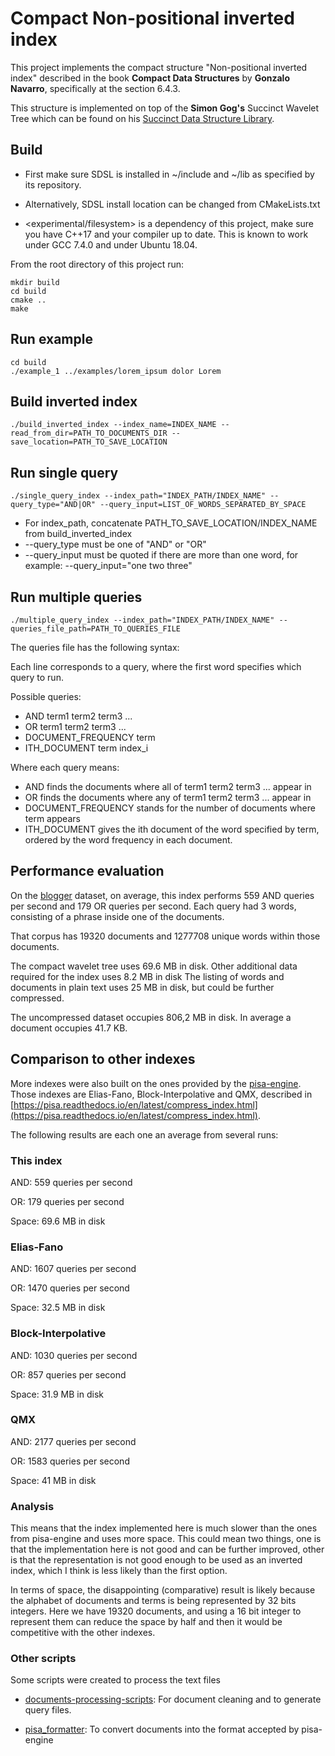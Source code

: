 # Compact Non-positional inverted index


This project implements the compact structure "Non-positional inverted index"
described in the book **Compact Data Structures** by **Gonzalo Navarro**,
specifically at the section 6.4.3.

This structure is implemented on top of the **Simon Gog's** Succinct Wavelet Tree
which can be found on his [Succinct Data Structure Library](https://github.com/simongog/sdsl-lite).

## Build

* First make sure SDSL is installed in ~/include and ~/lib as specified by its repository.
* Alternatively, SDSL install location can be changed from CMakeLists.txt

* <experimental/filesystem> is a dependency of this project, make sure you have
C++17 and your compiler up to date. This is known to work under GCC 7.4.0 and under Ubuntu 18.04.

From the root directory of this project run:

```
mkdir build
cd build
cmake ..
make
```

## Run example
```
cd build
./example_1 ../examples/lorem_ipsum dolor Lorem
```

## Build inverted index

```
./build_inverted_index --index_name=INDEX_NAME --read_from_dir=PATH_TO_DOCUMENTS_DIR --save_location=PATH_TO_SAVE_LOCATION
```


## Run single query

```
./single_query_index --index_path="INDEX_PATH/INDEX_NAME" --query_type="AND|OR" --query_input=LIST_OF_WORDS_SEPARATED_BY_SPACE
```

* For index_path, concatenate PATH_TO_SAVE_LOCATION/INDEX_NAME from build_inverted_index
* --query_type must be one of "AND" or "OR"
* --query_input must be quoted if there are more than one word, for example: --query_input="one two three"


## Run multiple queries

```
./multiple_query_index --index_path="INDEX_PATH/INDEX_NAME" --queries_file_path=PATH_TO_QUERIES_FILE
```

The queries file has the following syntax:

Each line corresponds to a query, where the first word specifies which
query to run.

Possible queries:

* AND term1 term2 term3 ...
* OR term1 term2 term3 ...
* DOCUMENT_FREQUENCY term
* ITH_DOCUMENT term index_i

Where each query means:

* AND finds the documents where all of term1 term2 term3 ... appear in
* OR finds the documents where any of term1 term2 term3 ... appear in
* DOCUMENT_FREQUENCY stands for the number of documents where term appears
* ITH_DOCUMENT gives the ith document of the word specified by term, ordered by the word frequency in each document.

## Performance evaluation

On the [blogger](http://u.cs.biu.ac.il/~koppel/BlogCorpus.htm) dataset,
on average, this index performs 559 AND queries per second and 179 OR queries per second. Each query had 3 words, consisting of a phrase inside one of the documents.

That corpus has 19320 documents and 1277708 unique words within those documents.

The compact wavelet tree uses 69.6 MB in disk.
Other additional data required for the index uses 8.2 MB in disk
The listing of words and documents in plain text uses 25 MB in disk, but could be further compressed.

The uncompressed dataset occupies 806,2 MB in disk.
In average a document occupies 41.7 KB.

## Comparison to other indexes

More indexes were also built on the ones provided by the [pisa-engine](https://github.com/pisa-engine/pisa).
Those indexes are Elias-Fano, Block-Interpolative and QMX, described in [https://pisa.readthedocs.io/en/latest/compress_index.html](https://pisa.readthedocs.io/en/latest/compress_index.html).


The following results are each one an average from several runs:

### This index

AND: 559 queries per second

OR: 179 queries per second

Space: 69.6 MB in disk

### Elias-Fano

AND: 1607 queries per second

OR: 1470 queries per second

Space: 32.5 MB in disk

### Block-Interpolative

AND: 1030 queries per second

OR: 857 queries per second

Space: 31.9 MB in disk

### QMX

AND: 2177 queries per second

OR: 1583 queries per second

Space: 41 MB in disk


### Analysis

This means that the index implemented here is much slower than the ones from pisa-engine
and uses more space. This could mean two things, one is that the implementation here
is not good and can be further improved, other is that the representation is not good enough
to be used as an inverted index, which I think is less likely than the first option.

In terms of space, the disappointing (comparative) result is likely because the alphabet of documents and terms is being represented by
32 bits integers. Here we have 19320 documents, and using a 16 bit integer to represent them can reduce the space by half and then it would be competitive
with the other indexes.


### Other scripts

Some scripts were created to process the text files

* [documents-processing-scripts](https://github.com/CristobalM/documents-processing-scripts):
For document cleaning and to generate query files.

* [pisa_formatter](https://github.com/CristobalM/pisa_formatter): To convert documents into the format accepted by pisa-engine
